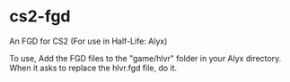 # cs2-fgd
An FGD for CS2 (For use in Half-Life: Alyx)

To use, Add the FGD files to the "game/hlvr" folder in your Alyx directory. When it asks to replace the hlvr.fgd file, do it.
